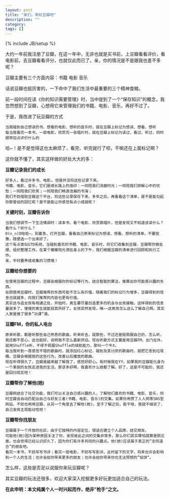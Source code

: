 ```yaml
---
layout: post
title: "亲们，来玩豆瓣吧"
description: ""
category: 
tags: []
---
```

{% include JB/setup %}

大约一年前我注册了豆瓣，在这一年中，无非也就是买书前，上豆瓣看看评价，看电影前，去豆瓣看看评分，也就仅此而已了。亲，你的情况是不是跟我也差不多呢？

豆瓣主要有三个方面内容：书籍 电影 音乐

话说豆瓣也挺厉害的，一下命中了我们生活中最重要的三个精神食粮。

前一段时间在读《你的知识需要管理》时，当中提到了一个“保存知识”的概念，我忽然想到了豆瓣，心想用它来管理我们的书籍、电影、音乐，再好不过了。

于是，我改进了玩豆瓣的方式

    当我碰到自己想读的书、想看的电影、想听的音乐时，就在豆瓣上标记为想读、想看、想听
    每当我看完一本书、一部电影，欣赏完一张唱片时，就在豆瓣上标记为读过、看过、听过，同时顺带加点评价什么的

哈~！是不是觉得这也太麻烦了，看完、听完就行了呗，干嘛还在上面标记啊？

这你就不懂了，其实这样做的好处大大的多：

**豆瓣记录我们的成长**

    好多人，看过许多书、电影… 但是并没将这些记录下来。
    书籍、电影、音乐，它们是成长路上的烙印：一同陪我们消磨时光；一同陪我们排解心中的忧愁；一同陪我们欢笑；一同陪我们畅游浩瀚的书海；
    我们不妨借助豆瓣这个平台，将这些记录保存下来，多年之后，再看看这个清单，是不是能勾起你那曾经的回忆呢？是不是能让你感觉有点小成就呢？

**关键时刻，豆瓣告诉你**

    当我们想调节一下生活情调时：读本书、看个电影、欣赏首唱片，但是发现又不知道该读什么？看什么？听什么？
    O(∩_∩)O哈哈~，别着急，打开豆瓣，看看自己原来标记为想读、想看、想听的清单，不要犹豫，随便选一个出来好了。
    这个有点类似GTD系统，当碰到喜欢的书籍、电影、音乐时，将它们收集到豆瓣，豆瓣帮你做处理、组织整理工作。在某个暖暖阳光洒在身上的下午，我们根据豆瓣的清单进行回顾和执行工作。
    亲，平时要养成收集的习惯哦！

**豆瓣给你想要的**

    在使用豆瓣的过程中，豆瓣会根据你的标记等行为，结合智能的算法，推算出你可能感兴趣的东西。
    在刚使用豆瓣时，豆瓣推荐的东西可能不怎么有价值，随着我们的标记行为增多，豆瓣得到的信息也就越多，向我们推荐的内容也更有价值。
    其实这与追女孩有相通之处，开始时，男生要尽量创造更多的机会与女孩接触，这样得到的信息量就多了，慢慢的男生就能投其所好了。女孩突然发现，咦~~这男孩怎么这么了解自己啊。其实人家是做了很多”功课“滴。

**豆瓣FM，你的私人电台**

    原来听歌，都是听那些自己熟悉的歌曲，听来听去，就那些，不过还是挺佩服自己的，怎么听，我还都不恶心，这也挺好，说明我不怎么喜新厌旧。现在听歌方式主要是用豆瓣FM，出门在外，就用Shuffle听，不得不佩服Shuffle的续航能力，那叫一个牛X。
    每当我听到一首感觉不错的歌曲时，就添加红心标记，碰到及其讨厌的歌曲时，就把它丢到垃圾桶。豆瓣会根据我的这些行为，改善以后播放的歌曲。
    现在听得很久了，豆瓣是越来越了解我了，感觉好舒心。有时候我在YY，如果我的豆瓣能化身为一个美丽的女孩走进我的生活，那该多好啊，我喜欢什么她都了解。好了，这是不可能的，我还是回归现实吧！

**豆瓣帮你了解他(她)**

    豆瓣网结合了社交功能，我们可以关注自己感兴趣的人，了解他们喜欢的书籍、电影、音乐，同时豆瓣会自动匹配出自己与好友三者(书籍、电影、音乐)的交集。如果你用惯了人人网等SNS型网站，不妨也用用豆瓣，从另一个角度去了解他(她)。至于了解之后，能干啥，我就不细说了，自己发挥主观能动性吧！

**豆瓣帮你找朋友**

    豆瓣属于一个开放的社区，由于它独特的内容定位，很适合建立个人品牌，结交朋友。
    可能他(她)因为某种原因关注了你，发现彼此之间的交集非常多，那么你们其实哪怕就算是刚见面，也会觉得已经认识好久了，因为你们有许多共同的兴趣点。他(她)应该属于真正的“志同道合”的朋友吧。
    看完一本书，不妨写写书评；看完一部电影，不妨写写影评。此时留下的文字，将来也许会影响到一个人的生活；也许会给你带来更多的朋友；也许会给你带来你也无法预想的”馅饼“。

怎么样，这些是否足以说服你来玩豆瓣呢？

其实豆瓣的玩法还很多，欢迎大家深入挖掘更多好玩更加适合自己的玩法。

**在此申明：本文纯属个人一时兴起而作，绝非”枪手“之文。**
